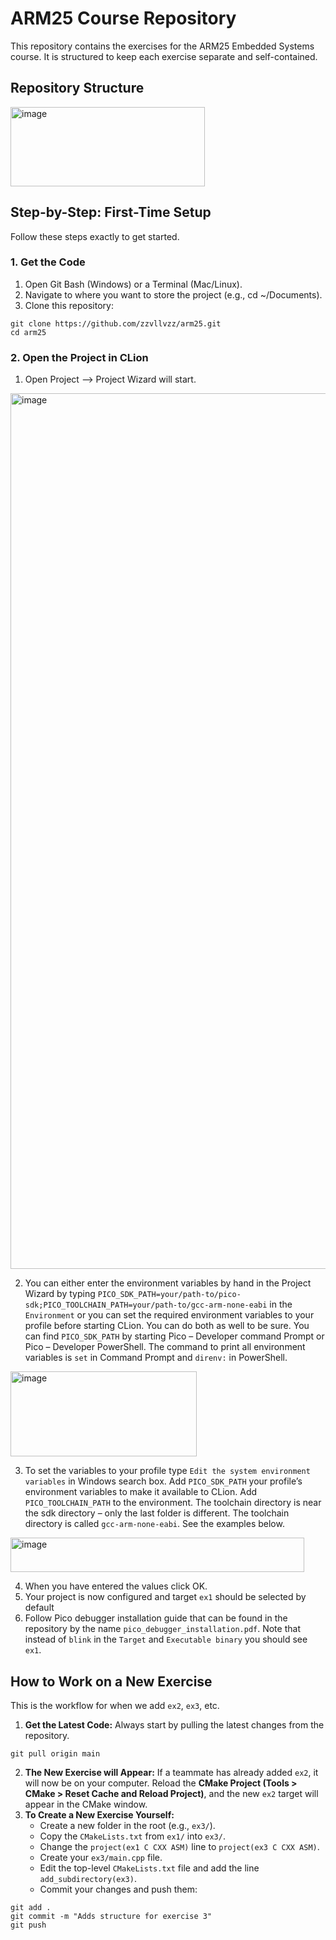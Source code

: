 # ARM25 Course Repository
This repository contains the exercises for the ARM25 Embedded Systems course. It is structured to keep each exercise separate and self-contained.
## Repository Structure
<img width="311" height="127" alt="image" src="https://github.com/user-attachments/assets/7e64f7d1-7c6c-4141-9bc9-a23840b1828c" />

## Step-by-Step: First-Time Setup
Follow these steps exactly to get started.

### 1. Get the Code
1. Open Git Bash (Windows) or a Terminal (Mac/Linux).
2. Navigate to where you want to store the project (e.g., cd ~/Documents).
3. Clone this repository:
```
git clone https://github.com/zzvllvzz/arm25.git
cd arm25
```
### 2. Open the Project in CLion
1. Open Project --> Project Wizard will start.
<img width="1675" height="1401" alt="image" src="https://github.com/user-attachments/assets/60cd67cd-1938-4511-b905-bf404969c440" />
  
2. You can either enter the environment variables by hand in the Project Wizard by typing ``PICO_SDK_PATH=your/path-to/pico-sdk;PICO_TOOLCHAIN_PATH=your/path-to/gcc-arm-none-eabi`` in the ``Environment`` or you can set the required environment variables to your profile before starting CLion. You can do both as well to be sure. You can find ``PICO_SDK_PATH`` by starting Pico – Developer command Prompt or Pico – Developer PowerShell. The command to print all environment variables is ``set`` in Command Prompt and ``direnv:`` in PowerShell.
<img width="298" height="136" alt="image" src="https://github.com/user-attachments/assets/9f8a17b9-2a50-4337-b937-67a03e83bc63" />

3. To set the variables to your profile type ``Edit the system environment variables`` in Windows search box. Add ``PICO_SDK_PATH`` your profile’s environment variables to make it available to CLion. Add ``PICO_TOOLCHAIN_PATH`` to the environment. The toolchain directory is near the sdk directory – only the last  folder is different. The toolchain directory is called ``gcc-arm-none-eabi``. See the examples below.
<img width="470" height="55" alt="image" src="https://github.com/user-attachments/assets/edfd00fb-412d-4ece-9d35-5ff2655ada45" />

4. When you have entered the values click OK.
5. Your project is now configured and target ``ex1`` should be selected by default
6. Follow Pico debugger installation guide that can be found in the repository by the name ``pico_debugger_installation.pdf``. Note that instead of ``blink`` in the ``Target`` and ``Executable binary`` you should see ``ex1``.

## How to Work on a New Exercise
This is the workflow for when we add ``ex2``, ``ex3``, etc.

1. **Get the Latest Code:** Always start by pulling the latest changes from the repository.
```
git pull origin main
```
2. **The New Exercise will Appear:** If a teammate has already added ``ex2``, it will now be on your computer. Reload the **CMake Project (Tools > CMake > Reset Cache and Reload Project)**, and the new ``ex2`` target will appear in the CMake window.
3. **To Create a New Exercise Yourself:**
   * Create a new folder in the root (e.g., ``ex3/``).
   * Copy the ``CMakeLists.txt`` from ``ex1/`` into ``ex3/``.
   * Change the ``project(ex1 C CXX ASM)`` line to ``project(ex3 C CXX ASM)``.
   * Create your ``ex3/main.cpp`` file.
   * Edit the top-level ``CMakeLists.txt`` file and add the line ``add_subdirectory(ex3)``.
   * Commit your changes and push them:
```
git add .
git commit -m "Adds structure for exercise 3"
git push
```
